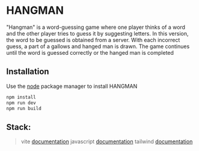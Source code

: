 # HANGMAN

"Hangman" is a word-guessing game where one player thinks of a word and the other player tries to guess it by suggesting letters. In this version, the word to be guessed is obtained from a server. With each incorrect guess, a part of a gallows and hanged man is drawn. The game continues until the word is guessed correctly or the hanged man is completed

## Installation

Use the [node](https://nodejs.org/en) package manager to install HANGMAN

```bash
npm install
npm run dev
npm run build
```

## Stack:

> vite [documentation](https://vitejs.dev/guide/) javascript [documentation](https://developer.mozilla.org/en-US/docs/Web/JavaScript) tailwind [documentation](https://tailwindcss.com/)
